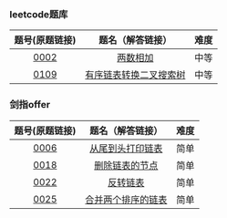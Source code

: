### leetcode题库

题号(原题链接) | 题名（解答链接） | 难度
:-: | :-: | :-:
[0002](https://leetcode-cn.com/problems/add-two-numbers/description/) | [两数相加](https://github.com/cocowh/algorithm/blob/master/medium/2.%E4%B8%A4%E6%95%B0%E7%9B%B8%E5%8A%A0.go) | 中等
[0109](https://leetcode-cn.com/problems/convert-sorted-list-to-binary-search-tree/description/) | [有序链表转换二叉搜索树](https://github.com/cocowh/algorithm/blob/master/medium/109.有序链表转换二叉搜索树.go) | 中等


### 剑指offer

题号(原题链接) | 题名（解答链接） | 难度
:-: | :-: | :-:
[0006](https://leetcode-cn.com/problems/cong-wei-dao-tou-da-yin-lian-biao-lcof/) | [从尾到头打印链表](https://github.com/cocowh/algorithm/blob/master/easy/offer.6.从尾到头打印链表.go) | 简单
[0018](https://leetcode-cn.com/problems/shan-chu-lian-biao-de-jie-dian-lcof/) | [删除链表的节点](https://github.com/cocowh/algorithm/blob/master/easy/offer.18.删除链表的节点.go) | 简单
[0022](https://leetcode-cn.com/problems/fan-zhuan-lian-biao-lcof/) | [反转链表](https://github.com/cocowh/algorithm/blob/master/easy/offer.18.反转链表.go) | 简单
[0025](https://leetcode-cn.com/problems/he-bing-liang-ge-pai-xu-de-lian-biao-lcof/) | [合并两个排序的链表](https://github.com/cocowh/algorithm/blob/master/easy/offer.25.合并两个排序的链表.go) | 简单
